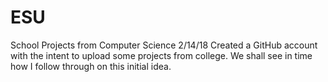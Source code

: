 # ESU
School Projects from Computer Science
2/14/18
Created a GitHub account with the intent to upload some projects from college. We shall see in time how I follow through on this initial idea. 
